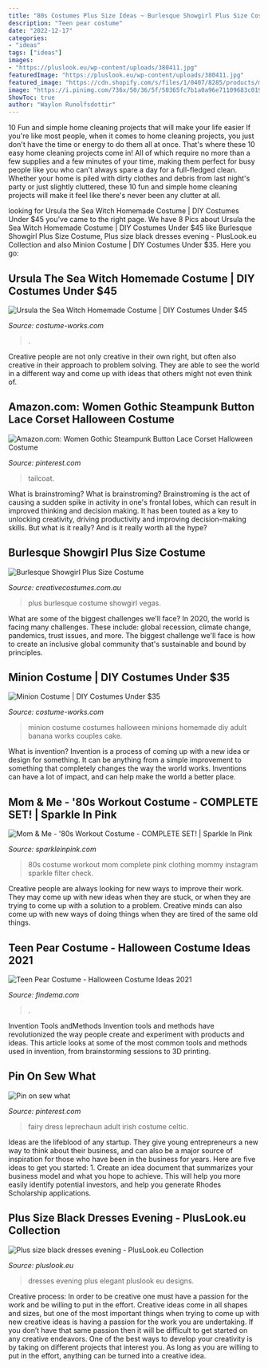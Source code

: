 ```yaml
---
title: "80s Costumes Plus Size Ideas ~ Burlesque Showgirl Plus Size Costume"
description: "Teen pear costume"
date: "2022-12-17"
categories:
- "ideas"
tags: ["ideas"]
images:
- "https://pluslook.eu/wp-content/uploads/380411.jpg"
featuredImage: "https://pluslook.eu/wp-content/uploads/380411.jpg"
featured_image: "https://cdn.shopify.com/s/files/1/0407/8285/products/mom-me-80s-workout-costume-complete-set-mommy-me-sparkle-in-pink-234406.jpg?v=1602512303"
image: "https://i.pinimg.com/736x/50/36/5f/50365fc7b1a0a96e71109683c0196d26--leprechaun-costume-fairy-dress.jpg"
ShowToc: true
author: "Waylon Runolfsdottir"
---
```



10 Fun and simple home cleaning projects that will make your life easier
If you're like most people, when it comes to home cleaning projects, you just don't have the time or energy to do them all at once. That's where these 10 easy home cleaning projects come in! All of which require no more than a few supplies and a few minutes of your time, making them perfect for busy people like you who can't always spare a day for a full-fledged clean. Whether your home is piled with dirty clothes and debris from last night's party or just slightly cluttered, these 10 fun and simple home cleaning projects will make it feel like there's never been any clutter at all.

	

		
looking for Ursula the Sea Witch Homemade Costume | DIY Costumes Under $45 you've came to the right page. We have 8 Pics about Ursula the Sea Witch Homemade Costume | DIY Costumes Under $45 like Burlesque Showgirl Plus Size Costume, Plus size black dresses evening - PlusLook.eu Collection and also Minion Costume | DIY Costumes Under $35. Here you go:
		
    
## Ursula The Sea Witch Homemade Costume | DIY Costumes Under $45

<img loading=lazy src="https://photos.costume-works.com/full/ursula_the_sea_witch42.jpg" onerror="this.onerror=null;this.src='https://tse2.mm.bing.net/th?id=OIP.OuDOaYbDCa1HBc3pTzkX9gHaL6&amp;pid=15.1';" alt="Ursula the Sea Witch Homemade Costume | DIY Costumes Under $45">

_Source: costume-works.com_

>. 

	

Creative people are not only creative in their own right, but often also creative in their approach to problem solving. They are able to see the world in a different way and come up with ideas that others might not even think of.

    
## Amazon.com: Women Gothic Steampunk Button Lace Corset Halloween Costume

<img loading=lazy src="https://i.pinimg.com/736x/8a/22/5a/8a225a2af8c6b529245792096f72589b.jpg" onerror="this.onerror=null;this.src='https://tse4.mm.bing.net/th?id=OIP.7fLEX8GER_G17Y0DxswNGgHaPg&amp;pid=15.1';" alt="Amazon.com: Women Gothic Steampunk Button Lace Corset Halloween Costume">

_Source: pinterest.com_

>tailcoat. 

	

What is brainstroming?
What is brainstroming? Brainstroming is the act of causing a sudden spike in activity in one's frontal lobes, which can result in improved thinking and decision making. It has been touted as a key to unlocking creativity, driving productivity and improving decision-making skills. But what is it really? And is it really worth all the hype?

    
## Burlesque Showgirl Plus Size Costume

<img loading=lazy src="https://www.creativecostumes.com.au/wp-content/uploads/2018/07/CC_April_18_099-510x680.jpg" onerror="this.onerror=null;this.src='https://tse3.mm.bing.net/th?id=OIP.C1LB3ymVHeft9oVWNbVzSAHaJ4&amp;pid=15.1';" alt="Burlesque Showgirl Plus Size Costume">

_Source: creativecostumes.com.au_

>plus burlesque costume showgirl vegas. 

	

What are some of the biggest challenges we'll face?
In 2020, the world is facing many challenges. These include: global recession, climate change, pandemics, trust issues, and more. The biggest challenge we'll face is how to create an inclusive global community that's sustainable and bound by principles.

    
## Minion Costume | DIY Costumes Under $35

<img loading=lazy src="https://photos.costume-works.com/full/minion1.jpg" onerror="this.onerror=null;this.src='https://tse3.mm.bing.net/th?id=OIP.rJjyspJf_13T-RFhRjv_uQHaJ3&amp;pid=15.1';" alt="Minion Costume | DIY Costumes Under $35">

_Source: costume-works.com_

>minion costume costumes halloween minions homemade diy adult banana works couples cake. 

	

What is invention?
Invention is a process of coming up with a new idea or design for something. It can be anything from a simple improvement to something that completely changes the way the world works. Inventions can have a lot of impact, and can help make the world a better place.

    
## Mom &amp; Me - &#039;80s Workout Costume - COMPLETE SET! | Sparkle In Pink

<img loading=lazy src="https://cdn.shopify.com/s/files/1/0407/8285/products/mom-me-80s-workout-costume-complete-set-mommy-me-sparkle-in-pink-234406.jpg?v=1602512303" onerror="this.onerror=null;this.src='https://tse1.mm.bing.net/th?id=OIP.a98UYiXCL95emb1BOxHLsgHaLH&amp;pid=15.1';" alt="Mom &amp; Me - &#039;80s Workout Costume - COMPLETE SET! | Sparkle In Pink">

_Source: sparkleinpink.com_

>80s costume workout mom complete pink clothing mommy instagram sparkle filter check. 

	

Creative people are always looking for new ways to improve their work. They may come up with new ideas when they are stuck, or when they are trying to come up with a solution to a problem. Creative minds can also come up with new ways of doing things when they are tired of the same old things.

    
## Teen Pear Costume - Halloween Costume Ideas 2021

<img loading=lazy src="https://findema.com/wp-content/uploads/2014/10/halloween_20146826.jpg" onerror="this.onerror=null;this.src='https://tse3.mm.bing.net/th?id=OIP.20JqRm9wfyqsPIcx7-tOPwHaKl&amp;pid=15.1';" alt="Teen Pear Costume - Halloween Costume Ideas 2021">

_Source: findema.com_

>. 

	

Invention Tools andMethods
Invention tools and methods have revolutionized the way people create and experiment with products and ideas. This article looks at some of the most common tools and methods used in invention, from brainstorming sessions to 3D printing.

    
## Pin On Sew What

<img loading=lazy src="https://i.pinimg.com/736x/50/36/5f/50365fc7b1a0a96e71109683c0196d26--leprechaun-costume-fairy-dress.jpg" onerror="this.onerror=null;this.src='https://tse1.mm.bing.net/th?id=OIP.TCfpB4TWthSnzSHUU8xptQHaJ6&amp;pid=15.1';" alt="Pin on sew what">

_Source: pinterest.com_

>fairy dress leprechaun adult irish costume celtic. 

	

Ideas are the lifeblood of any startup. They give young entrepreneurs a new way to think about their business, and can also be a major source of inspiration for those who have been in the business for years. Here are five ideas to get you started: 1. Create an idea document that summarizes your business model and what you hope to achieve. This will help you more easily identify potential investors, and help you generate Rhodes Scholarship applications. 
    
## Plus Size Black Dresses Evening - PlusLook.eu Collection

<img loading=lazy src="https://pluslook.eu/wp-content/uploads/380411.jpg" onerror="this.onerror=null;this.src='https://tse4.mm.bing.net/th?id=OIP.rRkJUVOkfms6v7tp46g-HQHaL4&amp;pid=15.1';" alt="Plus size black dresses evening - PlusLook.eu Collection">

_Source: pluslook.eu_

>dresses evening plus elegant pluslook eu designs. 

	

Creative process: In order to be creative one must have a passion for the work and be willing to put in the effort.
Creative ideas come in all shapes and sizes, but one of the most important things when trying to come up with new creative ideas is having a passion for the work you are undertaking. If you don’t have that same passion then it will be difficult to get started on any creative endeavors. One of the best ways to develop your creativity is by taking on different projects that interest you. As long as you are willing to put in the effort, anything can be turned into a creative idea.


